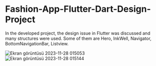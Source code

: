 # Fashion-App-Flutter-Dart-Design-Project
In the developed project, the design issue in Flutter was discussed and many structures were used. Some of them are Hero, InkWell, Navigator, BottomNavigationBar, Listview.


![Ekran görüntüsü 2023-11-28 015053](https://github.com/Elcieren/Fashion-App-Flutter-Dart-Design-Project/assets/117864036/3e4521a2-2c71-48a2-acf7-a447b403c376)![Ekran görüntüsü 2023-11-28 015144](https://github.com/Elcieren/Fashion-App-Flutter-Dart-Design-Project/assets/117864036/7c397c7b-69ec-42ea-8ee1-065d8529bd7a)

